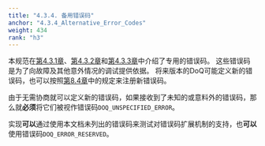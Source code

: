 ```yaml
---
title: "4.3.4. 备用错误码"
anchor: "4.3.4_Alternative_Error_Codes"
weight: 434
rank: "h3"
---
```


本规范在[第4.3.1章]()、[第4.3.2章]()和[第4.3.3章]()中介绍了专用的错误码。
这些错误码是为了向故障及其他意外情况的调试提供依据。
将来版本的DoQ可能定义新的错误码，也可以按照[第8.4章]()中的规定来注册新错误码。

由于无需协商就可以定义新的错误码，如果接收到了未知的或意料外的错误码，那么就**必须**将它们被视作错误码`DOQ_UNSPECIFIED_ERROR`。

实现**可以**通过使用本文档未列出的错误码来测试对错误码扩展机制的支持，也**可以**使用错误码`DOQ_ERROR_RESERVED`。
